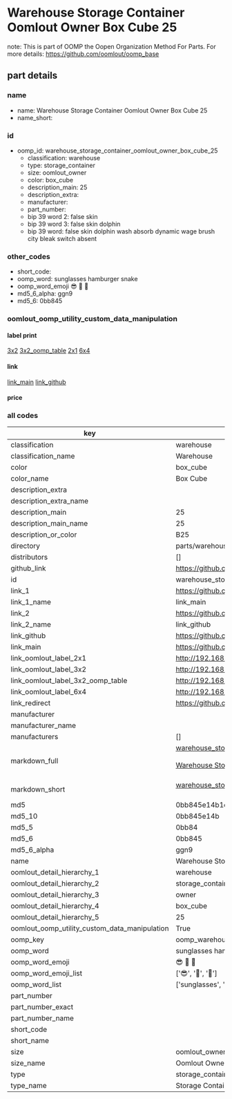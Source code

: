 # Warehouse Storage Container Oomlout Owner Box Cube 25  

note: This is part of OOMP the Oopen Organization Method For Parts. For more details: https://github.com/oomlout/oomp_base

##  part details
  







### name
* name: Warehouse Storage Container Oomlout Owner Box Cube 25
* name_short: 
### id
* oomp_id: warehouse_storage_container_oomlout_owner_box_cube_25
  * classification: warehouse
  * type: storage_container
  * size: oomlout_owner
  * color: box_cube
  * description_main: 25
  * description_extra: 
  * manufacturer: 
  * part_number: 
  * bip 39 word 2: false skin
  * bip 39 word 3: false skin dolphin
  * bip 39 word: false skin dolphin wash absorb dynamic wage brush city bleak switch absent

### other_codes
* short_code: 
* oomp_word: sunglasses hamburger snake
* oomp_word_emoji :sunglasses: :hamburger: :snake:
* md5_6_alpha: ggn9
* md5_6: 0bb845






### oomlout_oomp_utility_custom_data_manipulation
#### label print
[3x2](http://192.168.1.245:1112/?label=oomp%20ggn9)
[3x2_oomp_table](http://192.168.1.108:1112/?label=oomp%20ggn9)
[2x1](http://192.168.1.242:1112/?label=oomp%20ggn9)
[6x4](http://192.168.1.55:1112/?label=oomp%20ggn9)    

#### link

[link_main](https://github.com/oomlout/oomlout_oomp_version_1_messy/tree/main/parts/warehouse_storage_container_oomlout_owner_box_cube_25) [link_github](https://github.com/oomlout/oomlout_oomp_version_1_messy/tree/main/parts/warehouse_storage_container_oomlout_owner_box_cube_25)                             

#### price







### all codes 
| key | value |  
| --- | --- |  
| classification | warehouse |  
| classification_name | Warehouse |  
| color | box_cube |  
| color_name | Box Cube |  
| description_extra |  |  
| description_extra_name |  |  
| description_main | 25 |  
| description_main_name | 25 |  
| description_or_color | B25 |  
| directory | parts/warehouse_storage_container_oomlout_owner_box_cube_25 |  
| distributors | [] |  
| github_link | https://github.com/oomlout/oomlout_oomp_part_src/tree/main/parts/warehouse_storage_container_oomlout_owner_box_cube_25 |  
| id | warehouse_storage_container_oomlout_owner_box_cube_25 |  
| link_1 | https://github.com/oomlout/oomlout_oomp_version_1_messy/tree/main/parts/warehouse_storage_container_oomlout_owner_box_cube_25 |  
| link_1_name | link_main |  
| link_2 | https://github.com/oomlout/oomlout_oomp_version_1_messy/tree/main/parts/warehouse_storage_container_oomlout_owner_box_cube_25 |  
| link_2_name | link_github |  
| link_github | https://github.com/oomlout/oomlout_oomp_version_1_messy/tree/main/parts/warehouse_storage_container_oomlout_owner_box_cube_25 |  
| link_main | https://github.com/oomlout/oomlout_oomp_version_1_messy/tree/main/parts/warehouse_storage_container_oomlout_owner_box_cube_25 |  
| link_oomlout_label_2x1 | http://192.168.1.242:1112/?label=oomp%20ggn9 |  
| link_oomlout_label_3x2 | http://192.168.1.245:1112/?label=oomp%20ggn9 |  
| link_oomlout_label_3x2_oomp_table | http://192.168.1.108:1112/?label=oomp%20ggn9 |  
| link_oomlout_label_6x4 | http://192.168.1.55:1112/?label=oomp%20ggn9 |  
| link_redirect | https://github.com/oomlout/oomlout_oomp_version_1_messy/tree/main/parts/warehouse_storage_container_oomlout_owner_box_cube_25 |  
| manufacturer |  |  
| manufacturer_name |  |  
| manufacturers | [] |  
| markdown_full | [warehouse_storage_container_oomlout_owner_box_cube_25](none)<br>[](none)<br>[Warehouse Storage Container Oomlout Owner Box Cube 25](none)<br><br> |  
| markdown_short | [warehouse_storage_container_oomlout_owner_box_cube_25](none)<br><br> |  
| md5 | 0bb845e14b1d3ec513006f7681b2a292 |  
| md5_10 | 0bb845e14b |  
| md5_5 | 0bb84 |  
| md5_6 | 0bb845 |  
| md5_6_alpha | ggn9 |  
| name | Warehouse Storage Container Oomlout Owner Box Cube 25 |  
| oomlout_detail_hierarchy_1 | warehouse |  
| oomlout_detail_hierarchy_2 | storage_container |  
| oomlout_detail_hierarchy_3 | owner |  
| oomlout_detail_hierarchy_4 | box_cube |  
| oomlout_detail_hierarchy_5 | 25 |  
| oomlout_oomp_utility_custom_data_manipulation | True |  
| oomp_key | oomp_warehouse_storage_container_oomlout_owner_box_cube_25 |  
| oomp_word | sunglasses hamburger snake |  
| oomp_word_emoji | :sunglasses: :hamburger: :snake: |  
| oomp_word_emoji_list | [':sunglasses:', ':hamburger:', ':snake:'] |  
| oomp_word_list | ['sunglasses', 'hamburger', 'snake'] |  
| part_number |  |  
| part_number_exact |  |  
| part_number_name |  |  
| short_code |  |  
| short_name |  |  
| size | oomlout_owner |  
| size_name | Oomlout Owner |  
| type | storage_container |  
| type_name | Storage Container |  
